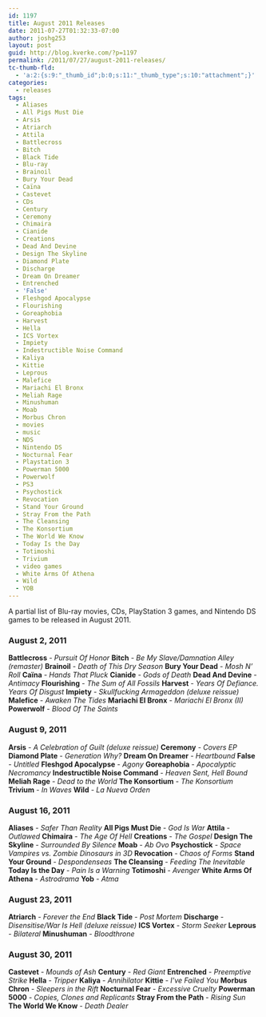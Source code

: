 ```yaml
---
id: 1197
title: August 2011 Releases
date: 2011-07-27T01:32:33-07:00
author: joshg253
layout: post
guid: http://blog.kverke.com/?p=1197
permalink: /2011/07/27/august-2011-releases/
tc-thumb-fld:
  - 'a:2:{s:9:"_thumb_id";b:0;s:11:"_thumb_type";s:10:"attachment";}'
categories:
  - releases
tags:
  - Aliases
  - All Pigs Must Die
  - Arsis
  - Atriarch
  - Attila
  - Battlecross
  - Bitch
  - Black Tide
  - Blu-ray
  - Brainoil
  - Bury Your Dead
  - Caïna
  - Castevet
  - CDs
  - Century
  - Ceremony
  - Chimaira
  - Cianide
  - Creations
  - Dead And Devine
  - Design The Skyline
  - Diamond Plate
  - Discharge
  - Dream On Dreamer
  - Entrenched
  - 'False'
  - Fleshgod Apocalypse
  - Flourishing
  - Goreaphobia
  - Harvest
  - Hella
  - ICS Vortex
  - Impiety
  - Indestructible Noise Command
  - Kaliya
  - Kittie
  - Leprous
  - Malefice
  - Mariachi El Bronx
  - Meliah Rage
  - Minushuman
  - Moab
  - Morbus Chron
  - movies
  - music
  - NDS
  - Nintendo DS
  - Nocturnal Fear
  - Playstation 3
  - Powerman 5000
  - Powerwolf
  - PS3
  - Psychostick
  - Revocation
  - Stand Your Ground
  - Stray From the Path
  - The Cleansing
  - The Konsortium
  - The World We Know
  - Today Is the Day
  - Totimoshi
  - Trivium
  - video games
  - White Arms Of Athena
  - Wild
  - YOB
---
```

A partial list of Blu-ray movies, CDs, PlayStation 3 games, and Nintendo DS games to be released in August 2011.
<!--more-->

<h3>August 2, 2011</h3>

<strong>Battlecross</strong> - <em>Pursuit Of Honor</em>
<strong>Bitch</strong> - <em>Be My Slave/Damnation Alley (remaster)</em>
<strong>Brainoil</strong> - <em>Death of This Dry Season</em>
<strong>Bury Your Dead</strong> - <em>Mosh N’ Roll</em>
<strong>Caïna</strong> - <em>Hands That Pluck</em>
<strong>Cianide</strong> - <em>Gods of Death </em>
<strong>Dead And Devine</strong> - <em>Antimacy</em>
<strong>Flourishing</strong> - <em>The Sum of All Fossils</em>
<strong>Harvest</strong> - <em>Years Of Defiance. Years Of Disgust</em>
<strong>Impiety</strong> - <em>Skullfucking Armageddon (deluxe reissue)</em>
<strong>Malefice</strong> - <em>Awaken The Tides</em>
<strong>Mariachi El Bronx</strong> - <em>Mariachi El Bronx (II)</em>
<strong>Powerwolf</strong> - <em>Blood Of The Saints</em>

<h3>August 9, 2011</h3>

<strong>Arsis</strong> - <em>A Celebration of Guilt (deluxe reissue)</em>
<strong>Ceremony</strong> - <em>Covers EP</em>
<strong>Diamond Plate</strong> - <em>Generation Why?</em>
<strong>Dream On Dreamer</strong> - <em>Heartbound</em>
<strong>False</strong> - <em>Untitled</em>
<strong>Fleshgod Apocalypse</strong> - <em>Agony</em>
<strong>Goreaphobia</strong> - <em>Apocalyptic Necromancy </em>
<strong>Indestructible Noise Command</strong> - <em>Heaven Sent, Hell Bound</em>
<strong>Meliah Rage</strong> - <em>Dead to the World</em>
<strong>The Konsortium</strong> - <em>The Konsortium</em>
<strong>Trivium</strong> - <em>In Waves</em>
<strong>Wild</strong> - <em>La Nueva Orden</em>

<h3>August 16, 2011</h3>

<strong>Aliases</strong> - <em>Safer Than Reality</em>
<strong>All Pigs Must Die</strong> - <em>God Is War</em>
<strong>Attila</strong> - <em>Outlawed</em>
<strong>Chimaira</strong> - <em>The Age Of Hell</em>
<strong>Creations</strong> - <em>The Gospel</em>
<strong>Design The Skyline</strong> - <em>Surrounded By Silence</em>
<strong>Moab</strong> - <em>Ab Ovo</em>
<strong>Psychostick</strong> - <em>Space Vampires vs. Zombie Dinosaurs in 3D</em>
<strong>Revocation</strong> - <em>Chaos of Forms</em>
<strong>Stand Your Ground</strong> - <em>Despondenseas</em>
<strong>The Cleansing</strong> - <em>Feeding The Inevitable</em>
<strong>Today Is the Day</strong> - <em>Pain Is a Warning</em>
<strong>Totimoshi</strong> - <em>Avenger</em>
<strong>White Arms Of Athena</strong> - <em>Astrodrama</em>
<strong>Yob</strong> - <em>Atma</em>

<h3>August 23, 2011</h3>

<strong>Atriarch</strong> - <em>Forever the End</em>
<strong>Black Tide</strong> - <em>Post Mortem</em>
<strong>Discharge</strong> - <em>Disensitise/War Is Hell (deluxe reissue)</em>
<strong>ICS Vortex</strong> - <em>Storm Seeker</em>
<strong>Leprous</strong> - <em>Bilateral</em>
<strong>Minushuman</strong> - <em>Bloodthrone</em>

<h3>August 30, 2011</h3>

<strong>Castevet</strong> - <em>Mounds of Ash</em>
<strong>Century</strong> - <em>Red Giant</em>
<strong>Entrenched</strong> - <em>Preemptive Strike</em>
<strong>Hella</strong> - <em>Tripper</em>
<strong>Kaliya</strong> - <em>Annihilator</em>
<strong>Kittie</strong> - <em>I've Failed You</em>
<strong>Morbus Chron</strong> - <em>Sleepers in the Rift</em>
<strong>Nocturnal Fear</strong> - <em>Excessive Cruelty</em>
<strong>Powerman 5000</strong> - <em>Copies, Clones and Replicants</em>
<strong>Stray From the Path</strong> - <em>Rising Sun</em>
<strong>The World We Know</strong> - <em>Death Dealer</em>